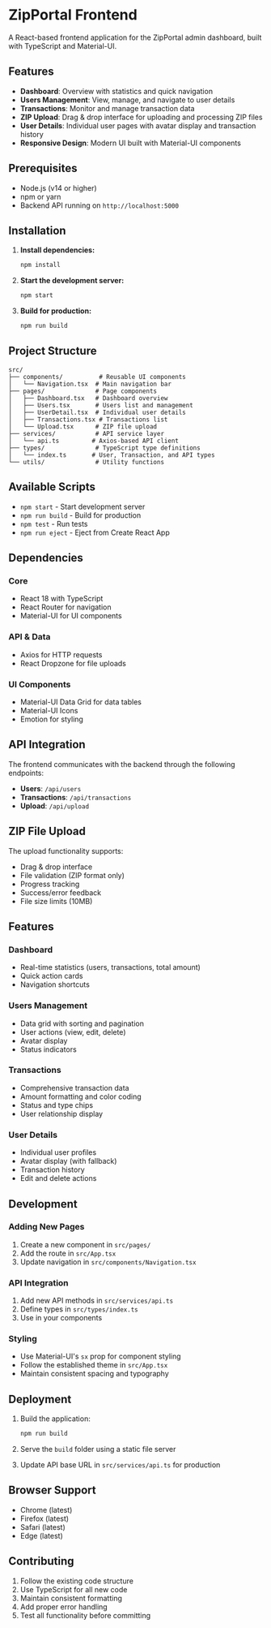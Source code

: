 # ZipPortal Frontend

A React-based frontend application for the ZipPortal admin dashboard, built with TypeScript and Material-UI.

## Features

- **Dashboard**: Overview with statistics and quick navigation
- **Users Management**: View, manage, and navigate to user details
- **Transactions**: Monitor and manage transaction data
- **ZIP Upload**: Drag & drop interface for uploading and processing ZIP files
- **User Details**: Individual user pages with avatar display and transaction history
- **Responsive Design**: Modern UI built with Material-UI components

## Prerequisites

- Node.js (v14 or higher)
- npm or yarn
- Backend API running on `http://localhost:5000`

## Installation

1. **Install dependencies:**
   ```bash
   npm install
   ```

2. **Start the development server:**
   ```bash
   npm start
   ```

3. **Build for production:**
   ```bash
   npm run build
   ```

## Project Structure

```
src/
├── components/          # Reusable UI components
│   └── Navigation.tsx  # Main navigation bar
├── pages/              # Page components
│   ├── Dashboard.tsx   # Dashboard overview
│   ├── Users.tsx       # Users list and management
│   ├── UserDetail.tsx  # Individual user details
│   ├── Transactions.tsx # Transactions list
│   └── Upload.tsx      # ZIP file upload
├── services/           # API service layer
│   └── api.ts         # Axios-based API client
├── types/              # TypeScript type definitions
│   └── index.ts       # User, Transaction, and API types
└── utils/              # Utility functions
```

## Available Scripts

- `npm start` - Start development server
- `npm run build` - Build for production
- `npm test` - Run tests
- `npm run eject` - Eject from Create React App

## Dependencies

### Core
- React 18 with TypeScript
- React Router for navigation
- Material-UI for UI components

### API & Data
- Axios for HTTP requests
- React Dropzone for file uploads

### UI Components
- Material-UI Data Grid for data tables
- Material-UI Icons
- Emotion for styling

## API Integration

The frontend communicates with the backend through the following endpoints:

- **Users**: `/api/users`
- **Transactions**: `/api/transactions`
- **Upload**: `/api/upload`

## ZIP File Upload

The upload functionality supports:
- Drag & drop interface
- File validation (ZIP format only)
- Progress tracking
- Success/error feedback
- File size limits (10MB)

## Features

### Dashboard
- Real-time statistics (users, transactions, total amount)
- Quick action cards
- Navigation shortcuts

### Users Management
- Data grid with sorting and pagination
- User actions (view, edit, delete)
- Avatar display
- Status indicators

### Transactions
- Comprehensive transaction data
- Amount formatting and color coding
- Status and type chips
- User relationship display

### User Details
- Individual user profiles
- Avatar display (with fallback)
- Transaction history
- Edit and delete actions

## Development

### Adding New Pages
1. Create a new component in `src/pages/`
2. Add the route in `src/App.tsx`
3. Update navigation in `src/components/Navigation.tsx`

### API Integration
1. Add new API methods in `src/services/api.ts`
2. Define types in `src/types/index.ts`
3. Use in your components

### Styling
- Use Material-UI's `sx` prop for component styling
- Follow the established theme in `src/App.tsx`
- Maintain consistent spacing and typography

## Deployment

1. Build the application:
   ```bash
   npm run build
   ```

2. Serve the `build` folder using a static file server

3. Update API base URL in `src/services/api.ts` for production

## Browser Support

- Chrome (latest)
- Firefox (latest)
- Safari (latest)
- Edge (latest)

## Contributing

1. Follow the existing code structure
2. Use TypeScript for all new code
3. Maintain consistent formatting
4. Add proper error handling
5. Test all functionality before committing
